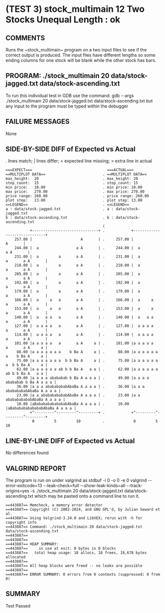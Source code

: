 (TEST 3) stock_multimain 12 Two Stocks Unequal Length : ok
==========================================================

COMMENTS
--------
Runs the ~stock_multimain~ program on a two input files to see if the
correct output is produced. The input files have different lengths so
some ending columns for one stock will be blank while the other stock
has bars.

PROGRAM: ./stock_multimain 20 data/stock-jagged.txt data/stock-ascending.txt
----------------------------------------------------------------------------
To run this individual test in GDB use the command:
  gdb --args ./stock_multimain 20 data/stock-jagged.txt data/stock-ascending.txt
but any input to the program must be typed within the debugger

FAILURE MESSAGES
----------------
None

SIDE-BY-SIDE DIFF of Expected vs Actual
---------------------------------------
. lines match; | lines differ; < expected line missing; > extra line in actual

```sdiff
===EXPECT===                                  ===ACTUAL===
==MULTIPLOT DATA==                          . ==MULTIPLOT DATA==
max_height:  20                             . max_height: 20
stop_count:  15                             . stop_count: 15
min price:   10.00                          . min price: 10.00
max price:   270.00                         . max price: 270.00
price range: 260.00                         . price range: 260.00
plot step:   13.00                          . plot step: 13.00
==LEGEND==                                  . ==LEGEND==
a : data/stock-jagged.txt                   . a : data/stock-jagged.txt
b : data/stock-ascending.txt                . b : data/stock-ascending.txt
                                            ( 
           +------------------------------+ .            +------------------------------+
    257.00 |                      A       | .     257.00 |                      A       |
    244.00 |  a                 a A       | .     244.00 |  a                 a A       |
    231.00 |  a         a       a A       | .     231.00 |  a         a       a A       |
    218.00 |  a         a       a A       | .     218.00 |  a         a       a A       |
    205.00 |  a         a       a A       | .     205.00 |  a         a       a A       |
    192.00 |  a         a       a A       | .     192.00 |  a         a       a A       |
    179.00 |  a         a       a A       | .     179.00 |  a         a       a A       |
    166.00 |  a     a   a       a A       | .     166.00 |  a     a   a       a A       |
    153.00 |  a     a   a       a A       | .     153.00 |  a     a   a       a A       |
    140.00 |  a   a a   a       a A       | .     140.00 |  a   a a   a       a A       |
    127.00 |  a a a a   a       a A       | .     127.00 |  a a a a   a       a A       |
    114.00 |  a a a a   a       a A       | .     114.00 |  a a a a   a       a A       |
    101.00 |a a a a a   a       a A     a | .     101.00 |a a a a a   a       a A     a |
     88.00 |a a a a a a a    b Ba A     a | .      88.00 |a a a a a a a    b Ba A     a |
     75.00 |a a a a a a a  b b Ba A     a | .      75.00 |a a a a a a a  b b Ba A     a |
     62.00 |a a a a a a ab b b Ba A   a a | .      62.00 |a a a a a a ab b b Ba A   a a |
     49.00 |a a a a abababab b Ba A a a a | .      49.00 |a a a a abababab b Ba A a a a |
     36.00 |a a a abababababAbaBa A a a a | .      36.00 |a a a abababababAbaBa A a a a |
     23.00 |a a ababababababAbaBa A a a a | .      23.00 |a a ababababababAbaBa A a a a |
     10.00 |aBabababababababAbaBa A a a a | .      10.00 |aBabababababababAbaBa A a a a |
           +^---------^---------^---------+ .            +^---------^---------^---------+
            0         5         10          .             0         5         10        

```

LINE-BY-LINE DIFF of Expected vs Actual
---------------------------------------
No differences found

VALGRIND REPORT
---------------
The program is run on under valgrind as
  stdbuf -i 0 -o 0 -e 0 valgrind --error-exitcode=13 --leak-check=full --show-leak-kinds=all --track-origins=yes -s ./stock_multimain 20 data/stock-jagged.txt data/stock-ascending.txt
which may be pasted onto a command line to run it.

```
==443887== Memcheck, a memory error detector
==443887== Copyright (C) 2002-2024, and GNU GPL'd, by Julian Seward et al.
==443887== Using Valgrind-3.24.0 and LibVEX; rerun with -h for copyright info
==443887== Command: ./stock_multimain 20 data/stock-jagged.txt data/stock-ascending.txt
==443887== 
==443887== 
==443887== HEAP SUMMARY:
==443887==     in use at exit: 0 bytes in 0 blocks
==443887==   total heap usage: 18 allocs, 18 frees, 18,678 bytes allocated
==443887== 
==443887== All heap blocks were freed -- no leaks are possible
==443887== 
==443887== ERROR SUMMARY: 0 errors from 0 contexts (suppressed: 0 from 0)
```

SUMMARY
-------
Test Passed
